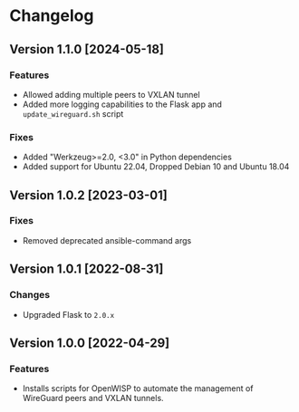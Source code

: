 # Changelog

## Version 1.1.0 [2024-05-18]

### Features

- Allowed adding multiple peers to VXLAN tunnel
- Added more logging capabilities to the Flask app
  and `update_wireguard.sh` script

### Fixes

- Added "Werkzeug>=2.0, <3.0" in Python dependencies
- Added support for Ubuntu 22.04, Dropped Debian 10 and Ubuntu 18.04

## Version 1.0.2 [2023-03-01]

### Fixes

- Removed deprecated ansible-command args

## Version 1.0.1 [2022-08-31]

### Changes

- Upgraded Flask to `2.0.x`

## Version 1.0.0 [2022-04-29]

### Features

- Installs scripts for OpenWISP to automate the management of
  WireGuard peers and VXLAN tunnels.
